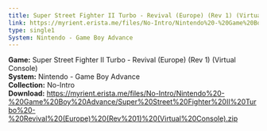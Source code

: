 ```yaml
---
title: Super Street Fighter II Turbo - Revival (Europe) (Rev 1) (Virtual Console)
link: https://myrient.erista.me/files/No-Intro/Nintendo%20-%20Game%20Boy%20Advance/Super%20Street%20Fighter%20II%20Turbo%20-%20Revival%20(Europe)%20(Rev%201)%20(Virtual%20Console).zip
type: single1
System: Nintendo - Game Boy Advance
---
```

<b>Game:</b> Super Street Fighter II Turbo - Revival (Europe) (Rev 1) (Virtual Console)<br>
<b>System:</b> Nintendo - Game Boy Advance<br>
<b>Collection:</b> No-Intro<br>
<b>Download:</b> https://myrient.erista.me/files/No-Intro/Nintendo%20-%20Game%20Boy%20Advance/Super%20Street%20Fighter%20II%20Turbo%20-%20Revival%20(Europe)%20(Rev%201)%20(Virtual%20Console).zip